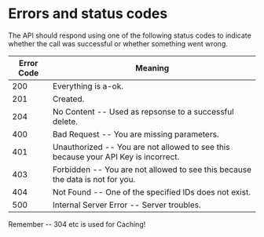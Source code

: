 # Errors and status codes
The API should respond using one of the following status codes to indicate whether the call was successful or whether something went wrong.


Error Code | Meaning
---------- | -------
200 | Everything is a-ok.
201 | Created.
204 | No Content -- Used as repsonse to a successful delete.
400 | Bad Request -- You are missing parameters.
401 | Unauthorized -- You are not allowed to see this because your API Key is incorrect.
403 | Forbidden -- You are not allowed to see this because the data is not for you.
404 | Not Found -- One of the specified IDs does not exist.
500 | Internal Server Error -- Server troubles.

<aside class="success">
Remember -- 304 etc is used for Caching!
</aside>
